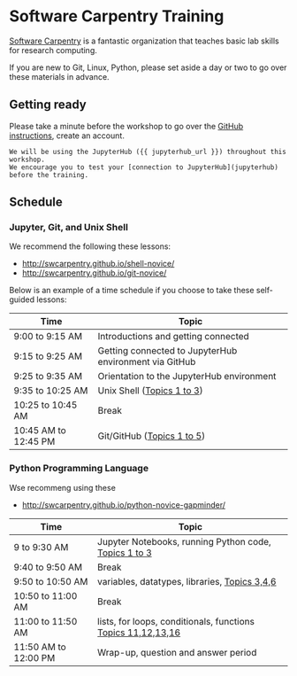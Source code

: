 # Software Carpentry Training

[Software Carpentry](https://software-carpentry.org) is a fantastic organization that teaches basic lab skills for research computing.

If you are new to Git, Linux, Python, please set aside a day or two to go over these materials in advance.

## Getting ready

Please take a minute before the workshop to go over the [GitHub instructions](github),
create an account.

```{attention}
We will be using the JupyterHub ({{ jupyterhub_url }}) throughout this workshop.
We encourage you to test your [connection to JupyterHub](jupyterhub) before the training.
```

## Schedule

### Jupyter, Git, and Unix Shell

We recommend the following these lessons:
* http://swcarpentry.github.io/shell-novice/
* http://swcarpentry.github.io/git-novice/

Below is an example of a time schedule if you choose to take these self-guided lessons:

| Time | Topic |
| ----- | ----- |
| 9:00 to 9:15 AM | Introductions and getting connected |
| 9:15 to 9:25 AM | Getting connected to JupyterHub environment via GitHub |
| 9:25 to 9:35 AM | Orientation to the JupyterHub environment |
| 9:35 to 10:25 AM | Unix Shell ([Topics 1 to 3](http://swcarpentry.github.io/shell-novice/)) |
| 10:25 to 10:45 AM | Break |
| 10:45 AM to 12:45 PM | Git/GitHub ([Topics 1 to 5](http://swcarpentry.github.io/git-novice/)) |

### Python Programming Language

Wse recommeng using these 
* http://swcarpentry.github.io/python-novice-gapminder/

| Time | Topic |
| ----- | ----- |
| 9 to  9:30 AM | Jupyter Notebooks, running Python code, [Topics 1 to 3](http://swcarpentry.github.io/python-novice-gapminder) |
| 9:40 to 9:50 AM | Break |
| 9:50 to 10:50 AM | variables, datatypes, libraries, [Topics 3,4,6](http://swcarpentry.github.io/python-novice-gapminder)  |
| 10:50 to 11:00 AM | Break|
| 11:00 to 11:50 AM | lists, for loops, conditionals, functions [Topics 11,12,13,16](http://swcarpentry.github.io/python-novice-gapminder) |
| 11:50 AM to 12:00 PM | Wrap-up, question and answer period |
